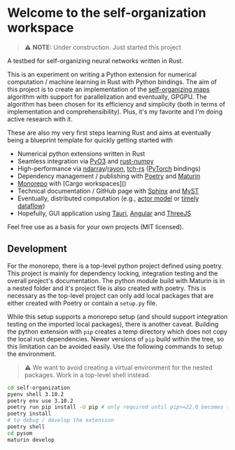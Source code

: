 # Welcome to the self-organization workspace

> :warning: **NOTE:** Under construction. Just started this project

A testbed for self-organizing neural networks written in Rust.

This is an experiment on writing a Python extension for numerical computation /
machine learning in Rust with Python bindings. The aim of this project is to
create an implementation of the [self-organizing
maps](https://en.wikipedia.org/wiki/Self-organizing_map) algorithm with support
for parallelization and eventually, GPGPU. The algorithm has been chosen for its
efficiency and simplicity (both in terms of implementation and
comprehensibility). Plus, it's my favorite and I'm doing active research with
it.

These are also my very first steps learning Rust and aims at eventually being a
blueprint template for quickly getting started with

* Numerical python extensions written in Rust
* Seamless integration via [PyO3](https://pyo3.rs/v0.16.1/) and [rust-numpy](https://docs.rs/numpy/0.7.0/numpy/)
* High-performance via [ndarray](https://github.com/rust-ndarray/ndarray)/[rayon](https://docs.rs/ndarray/0.13.1/ndarray/parallel/index.html), [tch-rs](https://github.com/LaurentMazare/tch-rs) ([PyTorch](https://pytorch.org/) bindings)
* Dependency management / publishing with [Poetry](https://python-poetry.org/docs/) and [Maturin](https://github.com/PyO3/maturin)
* [Monorepo](https://en.wikipedia.org/wiki/Monorepo) with [Cargo workspaces][(](https://doc.rust-lang.org/book/ch14-03-cargo-workspaces.html))
* Technical documentation / GitHub page with [Sphinx](https://www.sphinx-doc.org/en/master/) and [MyST](https://myst-parser.readthedocs.io/en/latest/sphinx/intro.html)
* Eventually, distributed computation (e.g., [actor model](https://en.wikipedia.org/wiki/Actor_model) or [timely
  dataflow](https://timelydataflow.github.io/timely-dataflow/))
* Hopefully, GUI application using [Tauri](https://tauri.studio/), [Angular](https://angular.io/) and [ThreeJS](https://threejs.org/)

Feel free use as a basis for your own projects (MIT licensed).

## Development

For the monorepo, there is a top-level python project defined using poetry. This project is
mainly for dependency locking, integration testing and the overall project's documentation.
The python module
build with Maturin is in a nested folder and it's project file is also created with poetry.
This is necessary as the top-level project can only add local packages that are either
created with Poetry or contain a `setup.py` file.

While this setup supports a monorepo setup (and should support integration
testing on the imported local packages), there is another caveat. Building the python extension with
`pip` creates a temp directory which does not copy the local rust dependencies. Newer versions of `pip`
build within the tree, so this limitation can be avoided easily. Use the following commands to
setup the environment.

> :warning: We want to avoid creating a virtual environment for the nested packages. Work in
> a top-level shell instead.

```sh
cd self-organization
pyenv shell 3.10.2
poetry env use 3.10.2
poetry run pip install -U pip # only required until pip>=22.0 becomes the default
poetry install
# to debug / develop the extension
poetry shell
cd pysom
maturin develop
```
